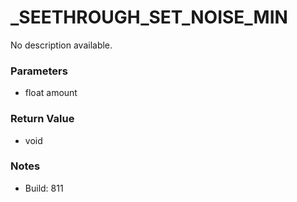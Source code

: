# _SEETHROUGH_SET_NOISE_MIN

No description available.

### Parameters
* float amount

### Return Value
* void

### Notes
* Build: 811

